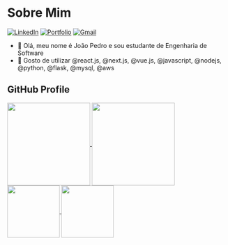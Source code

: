 <h1>Sobre Mim</h1>

[![LinkedIn](https://img.shields.io/badge/LinkedIn-1973d1?style=for-the-badge&logo=linkedin&logoColor=white)](https://www.linkedin.com/in/jpcribeiro)
[![Portfolio](https://img.shields.io/badge/Portfolio-135cc5?style=for-the-badge&logo=todoist&logoColor=white)](https://jpcribeiro-portfolio.vercel.app)
[![Gmail](https://img.shields.io/badge/Gmail-0c3baa?style=for-the-badge&logo=gmail&logoColor=white)](mailto:jopedroribeiro9@gmail.com)


- 👋 Olá, meu nome é João Pedro e sou estudante de Engenharia de Software
- 🌱 Gosto de utilizar @react.js, @next.js, @vue.js, @javascript, @nodejs, @python, @flask, @mysql, @aws

<h2>GitHub Profile</h2>

<a href="https://github.com/jpcribeiro">
  <picture>
    <source
      srcset="https://github-readme-stats.vercel.app/api?username=jpcribeiro&show_icons=true&theme=github_dark&hide_border=true&count_private=false&include_all_commits=true&icon_color=1973d1&locale=pt-br&v=1"
      media="(prefers-color-scheme: dark)"
    />
    <source
      srcset="https://github-readme-stats.vercel.app/api?username=jpcribeiro&show_icons=true&theme=github_light&hide_border=true&count_private=false&include_all_commits=true&locale=pt-br&v=1"
      media="(prefers-color-scheme: light), (prefers-color-scheme: no-preference)"
    />
    <img height=190 align="center" src="https://github-readme-stats.vercel.app/api?username=jpcribeiro&show_icons=true" />
  </picture>
</a>

<a href="https://github.com/jpcribeiro">
  <picture>
    <source 
      srcset="https://github-readme-stats.vercel.app/api/top-langs/?username=jpcribeiro&theme=github_dark&hide_border=true&layout=compact&include_all_commits=true&count_private=false&locale=pt-br"
      media="(prefers-color-scheme: dark)"
    />
    <source
      srcset="https://gwithub-readme-stats.vercel.app/api/top-langs/?username=jpcribeiro&theme=github_light&hide_border=true&layout=compact&include_all_commits=true&count_private=false&locale=pt-br"
      media="(prefers-color-scheme: light), (prefers-color-scheme: no-preference)"
    />
    <img height=190 align="center" src="https://github-readme-stats.vercel.app/api?username=jpcribeiro" />
  </picture>
</a>

<a href="https://github.com/jpcribeiro/VividWalls">
  <picture>
    <source
      srcset="https://github-readme-stats.vercel.app/api/pin/?username=jpcribeiro&repo=VividWalls&description_lines_count=1&theme=github_dark&hide_border=true"
      media="(prefers-color-scheme: dark)"  
    />
    <source
      srcset="https://github-readme-stats.vercel.app/api/pin/?username=jpcribeiro&repo=VividWalls&description_lines_count=1&theme=github_light&hide_border=true"
      media="(prefers-color-scheme: light), (prefers-color-scheme: no-preference)"  
    />
    <img height=120 align="center" src="https://github-readme-stats.vercel.app/api?username=jpcribeiro" />
  </picture>
</a>

<a href="https://github.com/jpcribeiro/PromoTech">
  <picture>
    <source
      srcset="https://github-readme-stats.vercel.app/api/pin/?username=jpcribeiro&repo=PromoTech&description_lines_count=1&theme=github_dark&hide_border=true"
      media="(prefers-color-scheme: dark)"  
    />
    <source
      srcset="https://github-readme-stats.vercel.app/api/pin/?username=jpcribeiro&repo=PromoTech&description_lines_count=1&theme=github_light&hide_border=true"
      media="(prefers-color-scheme: light), (prefers-color-scheme: no-preference)"  
    />
    <img height=120 align="center" src="https://github-readme-stats.vercel.app/api?username=jpcribeiro" />
  </picture>
</a>
